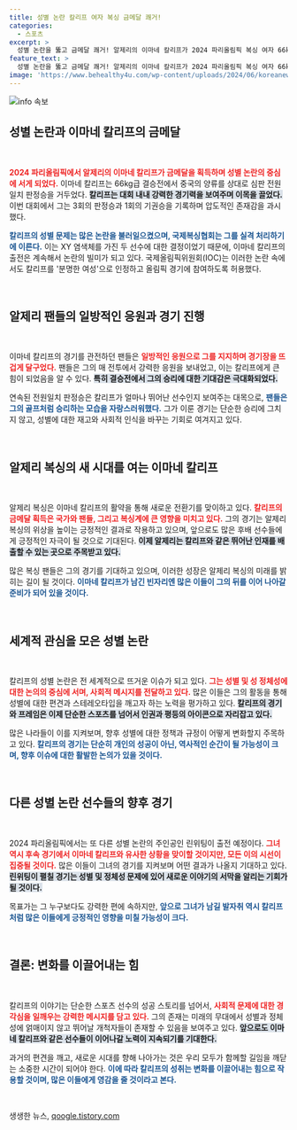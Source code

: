 ```yaml
---
title: 성별 논란 칼리프 여자 복싱 금메달 쾌거!
categories:
  - 스포츠
excerpt: >
  성별 논란을 뚫고 금메달 쾌거! 알제리의 이마네 칼리프가 2024 파리올림픽 복싱 여자 66kg급에서 전원일치 판정승으로 화려하게 승리하며 국제 무대의 이목을 사로잡았다. 팬들의 열광 속, 논란의 중심에 선 칼리프의 여정이 시작된다!
feature_text: >
  성별 논란을 뚫고 금메달 쾌거! 알제리의 이마네 칼리프가 2024 파리올림픽 복싱 여자 66kg급에서 전원일치 판정승으로 화려하게 승리하며 국제 무대의 이목을 사로잡았다. 팬들의 열광 속, 논란의 중심에 선 칼리프의 여정이 시작된다!
image: 'https://www.behealthy4u.com/wp-content/uploads/2024/06/koreanews.jpg'
---
```


<p><img src="https://www.behealthy4u.com/wp-content/uploads/2024/06/koreanews.jpg" alt="info 속보" /></p>

<h2 data-ke-size="size26">성별 논란과 이마네 칼리프의 금메달</h2>

<p data-ke-size="size16">&nbsp;</p>

<p><b><span style="color: #ee2323;">2024 파리올림픽에서 알제리의 이마네 칼리프가 금메달을 획득하며 성별 논란의 중심에 서게 되었다.</span></b> 이마네 칼리프는 66kg급 결승전에서 중국의 양류를 상대로 심판 전원일치 판정승을 거두었다. <b><span style="background-color: #21538527;">칼리프는 대회 내내 강력한 경기력을 보여주며 이목을 끌었다.</span></b> 이번 대회에서 그는 3회의 판정승과 1회의 기권승을 기록하며 압도적인 존재감을 과시했다. </p>

<p><b><span style="color: #1a5490;">칼리프의 성별 문제는 많은 논란을 불러일으켰으며, 국제복싱협회는 그를 실격 처리하기에 이른다.</span></b> 이는 XY 염색체를 가진 두 선수에 대한 결정이었기 때문에, 이마네 칼리프의 출전은 계속해서 논란의 빌미가 되고 있다. 국제올림픽위원회(IOC)는 이러한 논란 속에서도 칼리프를 '분명한 여성'으로 인정하고 올림픽 경기에 참여하도록 허용했다.</p>

<p data-ke-size="size16">&nbsp;</p>

<h2 data-ke-size="size26">알제리 팬들의 일방적인 응원과 경기 진행</h2>

<p data-ke-size="size16">&nbsp;</p>

<p>이마네 칼리프의 경기를 관전하던 팬들은 <b><span style="color: #ee2323;">일방적인 응원으로 그를 지지하며 경기장을 뜨겁게 달구었다.</span></b> 팬들은 그의 매 전투에서 강력한 응원을 보내었고, 이는 칼리프에게 큰 힘이 되었음을 알 수 있다. <b><span style="background-color: #21538527;">특히 결승전에서 그의 승리에 대한 기대감은 극대화되었다.</span></b> </p>

<p>연속된 전원일치 판정승은 칼리프가 얼마나 뛰어난 선수인지 보여주는 대목으로, <b><span style="color: #1a5490;">팬들은 그의 골프처럼 승리하는 모습을 자랑스러워했다.</span></b> 그가 이룬 경기는 단순한 승리에 그치지 않고, 성별에 대한 재고와 사회적 인식을 바꾸는 기회로 여겨지고 있다.</p>

<p data-ke-size="size16">&nbsp;</p>

<h2 data-ke-size="size26">알제리 복싱의 새 시대를 여는 이마네 칼리프</h2>

<p data-ke-size="size16">&nbsp;</p>

<p>알제리 복싱은 이마네 칼리프의 활약을 통해 새로운 전환기를 맞이하고 있다. <b><span style="color: #ee2323;">칼리프의 금메달 획득은 국가와 팬들, 그리고 복싱계에 큰 영향을 미치고 있다.</span></b> 그의 경기는 알제리 복싱의 위상을 높이는 긍정적인 결과로 작용하고 있으며, 앞으로도 많은 후배 선수들에게 긍정적인 자극이 될 것으로 기대된다. <b><span style="background-color: #21538527;">이제 알제리는 칼리프와 같은 뛰어난 인재를 배출할 수 있는 곳으로 주목받고 있다.</span></b> </p>

<p>많은 복싱 팬들은 그의 경기를 기대하고 있으며, 이러한 성장은 알제리 복싱의 미래를 밝히는 길이 될 것이다. <b><span style="color: #1a5490;">이마네 칼리프가 남긴 빈자리엔 많은 이들이 그의 뒤를 이어 나아갈 준비가 되어 있을 것이다.</span></b></p>

<p data-ke-size="size16">&nbsp;</p>

<h2 data-ke-size="size26">세계적 관심을 모은 성별 논란</h2>

<p data-ke-size="size16">&nbsp;</p>

<p>칼리프의 성별 논란은 전 세계적으로 뜨거운 이슈가 되고 있다. <b><span style="color: #ee2323;">그는 성별 및 성 정체성에 대한 논의의 중심에 서며, 사회적 메시지를 전달하고 있다.</span></b> 많은 이들은 그의 활동을 통해 성별에 대한 편견과 스테레오타입을 깨고자 하는 노력을 평가하고 있다. <b><span style="background-color: #21538527;">칼리프의 경기와 프레임은 이제 단순한 스포츠를 넘어서 인권과 평등의 아이콘으로 자리잡고 있다.</span></b> </p>

<p>많은 나라들이 이를 지켜보며, 향후 성별에 대한 정책과 규정이 어떻게 변화할지 주목하고 있다. <b><span style="color: #1a5490;">칼리프의 경기는 단순히 개인의 성공이 아닌, 역사적인 순간이 될 가능성이 크며, 향후 이슈에 대한 활발한 논의가 있을 것이다.</span></b></p>

<p data-ke-size="size16">&nbsp;</p>

<h2 data-ke-size="size26">다른 성별 논란 선수들의 향후 경기</h2>

<p data-ke-size="size16">&nbsp;</p>

<p>2024 파리올림픽에서는 또 다른 성별 논란의 주인공인 린위팅이 출전 예정이다. <b><span style="color: #ee2323;">그녀 역시 후속 경기에서 이마네 칼리프와 유사한 상황을 맞이할 것이지만, 모든 이의 시선이 집중될 것이다.</span></b> 많은 이들이 그녀의 경기를 지켜보며 어떤 결과가 나올지 기대하고 있다. <b><span style="background-color: #21538527;">린위팅이 펼칠 경기는 성별 및 정체성 문제에 있어 새로운 이야기의 서막을 알리는 기회가 될 것이다.</span></b> </p>

<p>목표가는 그 누구보다도 강력한 편에 속하지만, <b><span style="color: #1a5490;">앞으로 그녀가 남길 발자취 역시 칼리프처럼 많은 이들에게 긍정적인 영향을 미칠 가능성이 크다.</span></b></p>

<p data-ke-size="size16">&nbsp;</p>

<h2 data-ke-size="size26">결론: 변화를 이끌어내는 힘</h2>

<p data-ke-size="size16">&nbsp;</p>

<p>칼리프의 이야기는 단순한 스포츠 선수의 성공 스토리를 넘어서, <b><span style="color: #ee2323;">사회적 문제에 대한 경각심을 일깨우는 강력한 메시지를 담고 있다.</span></b> 그의 존재는 미래의 무대에서 성별과 정체성에 얽매이지 않고 뛰어날 개척자들이 존재할 수 있음을 보여주고 있다. <b><span style="background-color: #21538527;">앞으로도 이마네 칼리프와 같은 선수들이 이어나갈 노력이 지속되기를 기대한다.</span></b> </p>

<p>과거의 편견을 깨고, 새로운 시대를 향해 나아가는 것은 우리 모두가 함께할 길임을 깨닫는 소중한 시간이 되어야 한다. <b><span style="color: #1a5490;">이에 따라 칼리프의 성취는 변화를 이끌어내는 힘으로 작용할 것이며, 많은 이들에게 영감을 줄 것이라고 본다.</span></b></p>

<p data-ke-size="size16">&nbsp;</p>
생생한 뉴스, <a href="https://qoogle.tistory.com" rel="dofollow">qoogle.tistory.com</a>


